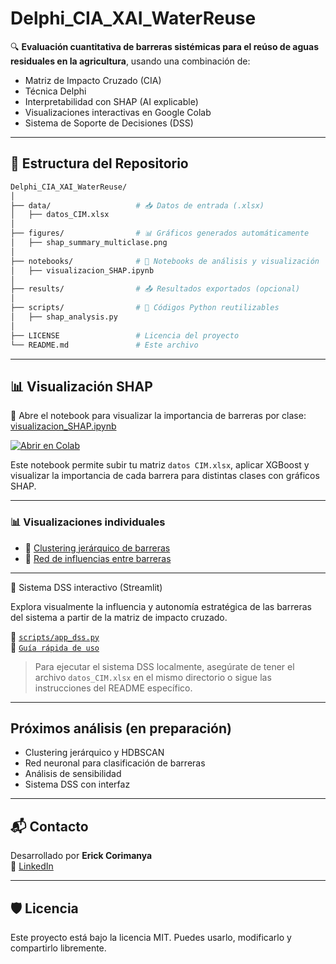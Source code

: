 # Delphi_CIA_XAI_WaterReuse

🔍 **Evaluación cuantitativa de barreras sistémicas para el reúso de aguas residuales en la agricultura**, usando una combinación de:

- Matriz de Impacto Cruzado (CIA)
- Técnica Delphi
- Interpretabilidad con SHAP (AI explicable)
- Visualizaciones interactivas en Google Colab
- Sistema de Soporte de Decisiones (DSS)

---

## 📂 Estructura del Repositorio
```bash
Delphi_CIA_XAI_WaterReuse/
│
├── data/                   # 📥 Datos de entrada (.xlsx)
│   ├── datos_CIM.xlsx
│
├── figures/                # 📊 Gráficos generados automáticamente
│   ├── shap_summary_multiclase.png
│
├── notebooks/              # 📒 Notebooks de análisis y visualización
│   ├── visualizacion_SHAP.ipynb
│
├── results/                # 📤 Resultados exportados (opcional)
│
├── scripts/                # 🧠 Códigos Python reutilizables
│   ├── shap_analysis.py
│
├── LICENSE                 # Licencia del proyecto
└── README.md               # Este archivo
```
---

## 📊 Visualización SHAP

🔗 Abre el notebook para visualizar la importancia de barreras por clase:  
[visualizacion_SHAP.ipynb](https://github.com/erickcori/Delphi_CIA_XAI_WaterReuse/blob/main/notebooks/visualizacion_SHAP.ipynb)

[![Abrir en Colab](https://colab.research.google.com/assets/colab-badge.svg)](https://colab.research.google.com/github/erickcori/Delphi_CIA_XAI_WaterReuse/blob/main/notebooks/visualizacion_SHAP.ipynb)

Este notebook permite subir tu matriz `datos CIM.xlsx`, aplicar XGBoost y visualizar la importancia de cada barrera para distintas clases con gráficos SHAP.

---

### 📊 Visualizaciones individuales

- 🔗 [Clustering jerárquico de barreras](notebooks/clustering_jerarquico_barreras.ipynb)
- 🔗 [Red de influencias entre barreras](notebooks/red_influencias_barreras.ipynb)

---

🧠 Sistema DSS interactivo (Streamlit)

Explora visualmente la influencia y autonomía estratégica de las barreras del sistema a partir de la matriz de impacto cruzado.

📂 [`scripts/app_dss.py`](scripts/app_dss.py)  
📘 [`Guía rápida de uso`](scripts/README_DSS.md)

> Para ejecutar el sistema DSS localmente, asegúrate de tener el archivo `datos_CIM.xlsx` en el mismo directorio o sigue las instrucciones del README específico.

---

## Próximos análisis (en preparación)

- Clustering jerárquico y HDBSCAN
- Red neuronal para clasificación de barreras
- Análisis de sensibilidad
- Sistema DSS con interfaz

---

## 📬 Contacto

Desarrollado por **Erick Corimanya**  
🔗 [LinkedIn](https://www.linkedin.com/in/mcorimanya)

---

## 🛡️ Licencia

Este proyecto está bajo la licencia MIT. Puedes usarlo, modificarlo y compartirlo libremente.
